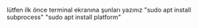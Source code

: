 lütfen ilk önce 
terminal ekranına şunları yazınız 
"sudo apt install subprocess"
"sudo apt install platform"

